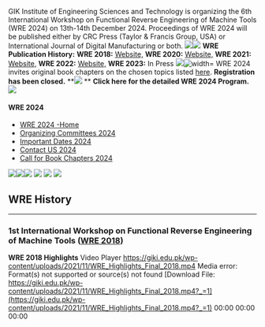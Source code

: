 GIK Institute of Engineering Sciences and Technology is organizing the 6th International Workshop on Functional Reverse Engineering of Machine Tools (WRE 2024) on 13th-14th December 2024. Proceedings of WRE 2024 will be published either by CRC Press (Taylor & Francis Group, USA) or International Journal of Digital Manufacturing or both.
![](https://giki.edu.pk/wp-content/uploads/2021/11/1615091287_title-page.jpg)![](https://giki.edu.pk/wp-content/uploads/2021/11/1628662790_9780367365806.jpg)
**WRE Publication History:**
**WRE 2018:** [Website,](https://giki.edu.pk/rd/rd-fcs/wre2018/)
**WRE 2020:** [Website,](https://giki.edu.pk/rd/rd-fcs/wre2020/)
**WRE 2021:** [Website,](https://giki.edu.pk/rd/rd-fcs/wre2021)
**WRE 2022:** [Website,](https://giki.edu.pk/wre2022)
**WRE 2023:** In Press
![](https://giki.edu.pk/wp-content/uploads/2024/09/Book1-jpg.webp)![ width=](https://giki.edu.pk/wp-content/uploads/2024/09/Book2-jpg.webp)
WRE 2024 invites original book chapters on the chosen topics listed [here](https://giki.edu.pk/call-for-book-chapters-2024/). 
**Registration has been closed.**
**![](https://giki.edu.pk/rd/rd-fcs/wre2024/) **
**Click here for the detailed WRE 2024 Program.**
[![](https://giki.edu.pk/rd/rd-fcs/wre2024/)](https://giki.edu.pk/wp-content/uploads/2024/12/Final-WRE-2024-PROGRAM-2.pdf)
#### WRE 2024
  * [WRE 2024 -Home](https://giki.edu.pk/rd/rd-fcs/wre2024/)
  * [Organizing Committees 2024](https://giki.edu.pk/organizing-committees-2024/)
  * [Important Dates 2024](https://giki.edu.pk/important-dates-2024/)
  * [Contact US 2024](https://giki.edu.pk/contact-us-2024/)
  * [Call for Book Chapters 2024](https://giki.edu.pk/call-for-book-chapters-2024/)


![](https://giki.edu.pk/rd/rd-fcs/wre2024/)![](https://giki.edu.pk/rd/rd-fcs/wre2024/)![](https://giki.edu.pk/rd/rd-fcs/wre2024/) ![](https://giki.edu.pk/rd/rd-fcs/wre2024/) ![](https://giki.edu.pk/rd/rd-fcs/wre2024/) ![](https://giki.edu.pk/rd/rd-fcs/wre2024/)
## WRE History
* * *
### 1st International Workshop on Functional Reverse Engineering of Machine Tools (**[WRE 2018](https://giki.edu.pk/rd/rd-fcs/wre2018/))**
**WRE 2018 Highlights**
Video Player
<https://giki.edu.pk/wp-content/uploads/2021/11/WRE_Highlights_Final_2018.mp4>
Media error: Format(s) not supported or source(s) not found
[Download File: https://giki.edu.pk/wp-content/uploads/2021/11/WRE_Highlights_Final_2018.mp4?_=1](https://giki.edu.pk/wp-content/uploads/2021/11/WRE_Highlights_Final_2018.mp4?_=1)
00:00
00:00
00:00
